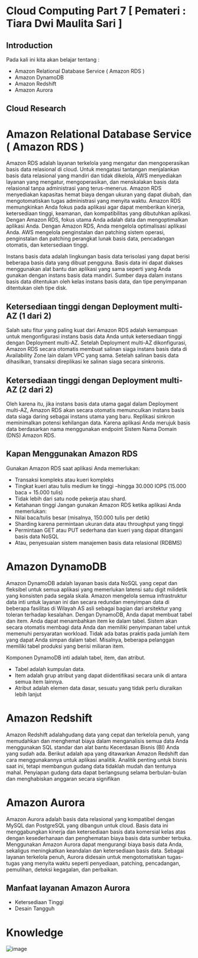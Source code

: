 # Cloud Computing Part 7 [ Pemateri : Tiara Dwi Maulita Sari ]

## Introduction
Pada kali ini kita akan belajar tentang :
- Amazon Relational Database Service ( Amazon RDS )
- Amazon DynamoDB
- Amazon Redshift
- Amazon Aurora

## Cloud Research

#  Amazon Relational Database Service ( Amazon RDS )
Amazon RDS adalah layanan terkelola yang mengatur dan mengoperasikan basis data relasional di cloud. Untuk mengatasi tantangan menjalankan basis data relasional yang mandiri dan tidak dikelola, AWS menyediakan layanan yang mengatur, mengoperasikan, dan menskalakan basis data relasional tanpa administrasi yang terus-menerus. Amazon RDS menyediakan kapasitas hemat biaya dengan ukuran yang dapat diubah, dan mengotomatiskan tugas administrasi yang menyita waktu. Amazon RDS memungkinkan Anda fokus pada aplikasi agar dapat memberikan kinerja, ketersediaan tinggi, keamanan, dan kompatibilitas yang dibutuhkan aplikasi. Dengan Amazon RDS, fokus utama Anda adalah data dan mengoptimalkan aplikasi Anda. Dengan Amazon RDS, Anda mengelola optimalisasi aplikasi Anda. AWS mengelola penginstalan dan patching sistem operasi, penginstalan dan patching perangkat lunak basis data, pencadangan otomatis, dan ketersediaan tinggi.

 Instans basis data adalah lingkungan basis data terisolasi yang dapat berisi beberapa basis data yang dibuat pengguna. Basis data ini dapat diakses menggunakan alat bantu dan aplikasi yang sama seperti yang Anda gunakan dengan instans basis data mandiri. Sumber daya dalam instans basis data ditentukan oleh kelas instans basis data, dan tipe penyimpanan ditentukan oleh tipe disk. 

## Ketersediaan tinggi dengan Deployment multi-AZ (1 dari 2)
Salah satu fitur yang paling kuat dari Amazon RDS adalah kemampuan untuk mengonfigurasi instans basis data Anda untuk ketersediaan tinggi dengan Deployment multi-AZ. Setelah Deployment multi-AZ dikonfigurasi, Amazon RDS secara otomatis membuat salinan siaga instans basis data di Availability Zone lain dalam VPC yang sama. Setelah salinan basis data dihasilkan, transaksi direplikasi ke salinan siaga secara sinkronis.

## Ketersediaan tinggi dengan Deployment multi-AZ (2 dari 2)
Oleh karena itu, jika instans basis data utama gagal dalam Deployment multi-AZ, Amazon RDS akan secara otomatis memunculkan instans basis data siaga daring sebagai instans utama yang baru. Replikasi sinkron meminimalkan potensi kehilangan data. Karena aplikasi Anda merujuk basis data berdasarkan nama menggunakan endpoint Sistem Nama Domain (DNS) Amazon RDS.

## Kapan Menggunakan Amazon RDS
Gunakan Amazon RDS saat aplikasi Anda memerlukan: 
- Transaksi kompleks atau kueri kompleks
- Tingkat kueri atau tulis medium ke tinggi –hingga 30.000 IOPS (15.000 baca + 15.000 tulis)
- Tidak lebih dari satu node pekerja atau shard.
- Ketahanan tinggi
Jangan gunakan Amazon RDS ketika aplikasi Anda memerlukan:
- Nilai baca/tulis besar (misalnya, 150.000 tulis per detik)
- Sharding karena permintaan ukuran data atau throughput yang tinggi
- Permintaan GET atau PUT sederhana dan kueri yang dapat ditangani basis data NoSQL
- Atau, penyesuaian sistem manajemen basis data relasional (RDBMS)

# Amazon DynamoDB
Amazon DynamoDB adalah layanan basis data NoSQL yang cepat dan fleksibel untuk semua aplikasi yang memerlukan latensi satu digit milidetik yang konsisten pada segala skala. Amazon mengelola semua infrastruktur data inti untuk layanan ini dan secara redundan menyimpan data di beberapa fasilitas di Wilayah AS asli sebagai bagian dari arsitektur yang toleran terhadap kesalahan. Dengan DynamoDB, Anda dapat membuat tabel dan item. Anda dapat menambahkan item ke dalam tabel. Sistem akan secara otomatis membagi data Anda dan memiliki penyimpanan tabel untuk memenuhi persyaratan workload. Tidak ada batas praktis pada jumlah item yang dapat Anda simpan dalam tabel. Misalnya, beberapa pelanggan memiliki tabel produksi yang berisi miliaran item.

Komponen DynamoDB inti adalah tabel, item, dan atribut.
- Tabel adalah kumpulan data.
- Item adalah grup atribut yang dapat diidentifikasi secara unik di antara semua item lainnya.
- Atribut adalah elemen data dasar, sesuatu yang tidak perlu diuraikan lebih lanjut

# Amazon Redshift
Amazon Redshift adalahgudang data yang cepat dan terkelola penuh, yang memudahkan dan menghemat biaya dalam menganalisis semua data Anda menggunakan SQL standar dan alat bantu Kecerdasan Bisnis (BI) Anda yang sudah ada. Berikut adalah apa yang ditawarkan Amazon Redshift dan cara menggunakannya untuk aplikasi analitik. Analitik penting untuk bisnis saat ini, tetapi membangun gudang data tidaklah mudah dan tentunya mahal. Penyiapan gudang data dapat berlangsung selama berbulan-bulan dan menghabiskan anggaran secara signifikan

# Amazon Aurora
Amazon Aurora adalah basis data relasional yang kompatibel dengan MySQL dan PostgreSQL yang dibangun untuk cloud. Basis data ini menggabungkan kinerja dan ketersediaan basis data komersial kelas atas dengan kesederhanaan dan penghematan biaya basis data sumber terbuka. Menggunakan Amazon Aurora dapat mengurangi biaya basis data Anda, sekaligus meningkatkan keandalan dan ketersediaan basis data. Sebagai layanan terkelola penuh, Aurora didesain untuk mengotomatiskan tugas-tugas yang menyita waktu seperti penyediaan, patching, pencadangan, pemulihan, deteksi kegagalan, dan perbaikan.

## Manfaat layanan Amazon Aurora
- Ketersediaan Tinggi
- Desain Tangguh

# Knowledge 
![image](https://github.com/silvyameliaperdani/100DaysOfCloud/assets/121029600/7d316441-a66b-422d-9ea0-c2af6ff5d323)


